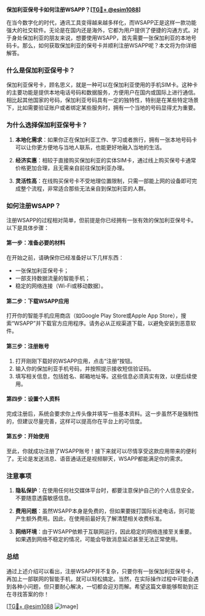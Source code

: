 **保加利亚保号卡如何注册WSAPP？[[TG💪+ @esim1088](https://t.me/s/esim1088)]**

在当今数字化的时代，通讯工具变得越来越多样化，而WSAPP正是这样一款功能强大的社交软件。无论是在国内还是海外，它都为用户提供了便捷的沟通方式。对于身处保加利亚的朋友来说，想要使用WSAPP，首先需要一张保加利亚的本地号码卡。那么，如何获取保加利亚的保号卡并顺利注册WSAPP呢？本文将为你详细解答。

### 什么是保加利亚保号卡？

保加利亚保号卡，顾名思义，就是一种可以在保加利亚使用的手机SIM卡。这种卡的主要功能是提供本地电话号码和数据服务，方便用户在国内或国际上进行通信。相比起其他国家的号码，保加利亚号码具有一定的独特性，特别是在某些特定场景下，比如需要验证账户或者绑定某些服务时，拥有一个当地的号码显得尤为重要。

### 为什么选择保加利亚保号卡？

1. **本地化需求**：如果你正在保加利亚工作、学习或者旅行，拥有一张本地号码卡可以让你更方便地与当地人联系，也能更好地融入当地的生活。
   
2. **经济实惠**：相较于直接购买保加利亚的实体SIM卡，通过线上购买保号卡通常价格更加合理，且无需亲自前往保加利亚办理。

3. **灵活性高**：在线购买保号卡不受地理位置限制，只需一部能上网的设备即可完成整个流程，非常适合那些无法亲自到保加利亚的人群。

### 如何注册WSAPP？

注册WSAPP的过程相对简单，但前提是你已经拥有一张有效的保加利亚保号卡。以下是具体步骤：

#### 第一步：准备必要的材料

在开始之前，请确保你已经准备好以下几样东西：
- 一张保加利亚保号卡；
- 一部支持数据流量的智能手机；
- 稳定的网络连接（Wi-Fi或移动数据）。

#### 第二步：下载WSAPP应用

打开你的智能手机应用商店（如Google Play Store或Apple App Store），搜索“WSAPP”并下载官方应用程序。请务必从正规渠道下载，以避免安装到恶意软件。

#### 第三步：注册账号

1. 打开刚刚下载好的WSAPP应用，点击“注册”按钮。
2. 输入你的保加利亚手机号码，并按照提示接收短信验证码。
3. 填写相关信息，包括姓名、邮箱地址等。这些信息必须真实有效，以便后续使用。

#### 第四步：设置个人资料

完成注册后，系统会要求你上传头像并填写一些基本资料。这一步虽然不是强制性的，但建议尽量完善，这样可以提高你在平台上的可信度。

#### 第五步：开始使用

至此，你就成功注册了WSAPP账号！接下来就可以尽情享受这款应用带来的便利了。无论是发送消息、语音通话还是视频聊天，WSAPP都能满足你的需求。

### 注意事项

1. **隐私保护**：在使用任何社交媒体平台时，都要注意保护自己的个人信息安全，不要随意透露敏感信息。
   
2. **费用问题**：虽然WSAPP本身是免费的，但如果要拨打国际长途电话，则可能产生额外费用。因此，在使用前最好先了解清楚相关收费标准。

3. **网络环境**：由于WSAPP依赖于互联网运行，因此稳定的网络连接至关重要。如果遇到网络不稳定的情况，可能会导致消息延迟甚至无法正常使用。

### 总结

通过上述介绍可以看出，注册WSAPP并不复杂，只要你有一张保加利亚保号卡，再加上一部联网的智能手机，就可以轻松搞定。当然，在实际操作过程中可能会遇到各种小问题，但只要耐心解决，一切都会迎刃而解。希望这篇文章能够帮助到正在寻找答案的你！

[[TG💪+ @esim1088](https://t.me/s/esim1088) ![Image](https://i.postimg.cc/4NQfJmqS/Snipaste-2025-05-13-00-14-12.png)]
